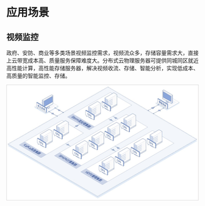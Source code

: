 # 应用场景
## 视频监控
政府、安防、商业等多类场景视频监控需求，视频流众多，存储容量需求大，直接上云带宽成本高、质量服务保障难度大。分布式云物理服务器可提供同城同区就近高性能计算，高性能存储服务器，解决视频收流、存储、智能分析，实现低成本、高质量的智能监控、存储。

![视频监控](https://github.com/jdcloudcom/cn/blob/edit/image/Hyper-Converged-IDC/Cloud-Physical-Server/CPS001.png)


